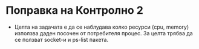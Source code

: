 # Поправка на Контролно 2

* Целта на задачата е да се наблудава колко ресурси (cpu, memory) използва даден посочен от потребителя процес. За целта трябва да се ползват socket-и и ps-list пакета.